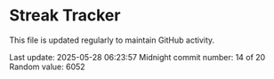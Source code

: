 # Streak Tracker

This file is updated regularly to maintain GitHub activity.

Last update: 2025-05-28 06:23:57
Midnight commit number: 14 of 20
Random value: 6052
